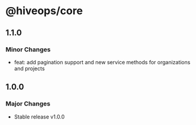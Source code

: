 # @hiveops/core

## 1.1.0

### Minor Changes

- feat: add pagination support and new service methods for organizations and projects

## 1.0.0

### Major Changes

- Stable release v1.0.0
